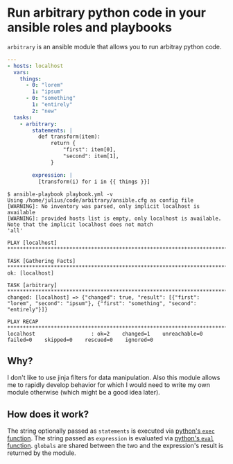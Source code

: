 # Run arbitrary python code in your ansible roles and playbooks

`arbitrary` is an ansible module that allows you to run arbitray python code.

```yaml
---
- hosts: localhost
  vars:
    things:
      - 0: "lorem"
        1: "ipsum"
      - 0: "something"
        1: "entirely"
        2: "new"
  tasks:
    - arbitrary:
        statements: |
          def transform(item):
              return {
                  "first": item[0],
                  "second": item[1],
              }

        expression: |
          [transform(i) for i in {{ things }}]
```

```shell
$ ansible-playbook playbook.yml -v
Using /home/julius/code/arbitrary/ansible.cfg as config file
[WARNING]: No inventory was parsed, only implicit localhost is available
[WARNING]: provided hosts list is empty, only localhost is available. Note that the implicit localhost does not match
'all'

PLAY [localhost] ******************************************************************************************************

TASK [Gathering Facts] ************************************************************************************************
ok: [localhost]

TASK [arbitrary] ******************************************************************************************************
changed: [localhost] => {"changed": true, "result": [{"first": "lorem", "second": "ipsum"}, {"first": "something", "second": "entirely"}]}

PLAY RECAP ************************************************************************************************************
localhost                  : ok=2    changed=1    unreachable=0    failed=0    skipped=0    rescued=0    ignored=0
```

## Why?

I don't like to use jinja filters for data manipulation.
Also this module allows me to rapidly develop behavior for which I would
need to write my own module otherwise (which might be a good idea later).

## How does it work?

The string optionally passed as `statements` is executed via
[python's `exec` function](https://docs.python.org/3/library/functions.html#exec).
The string passed as `expression` is evaluated via
[python's `eval` function](https://docs.python.org/3/library/functions.html#eval).
`globals` are shared between the two and the expression's result
is returned by the module.